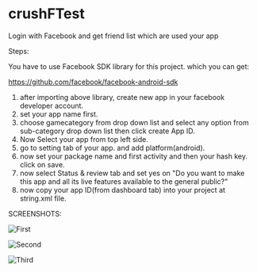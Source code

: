 crushFTest
==========

Login with Facebook and get friend list which are used your app

Steps:

You have to use Facebook SDK library for this project. which you can get:

https://github.com/facebook/facebook-android-sdk

1. after importing above library, create new app in your facebook developer account. 
2. set your app name first.
3. choose gamecategory from drop down list and select any option from sub-category drop down list then click create App ID.
4. Now Select your app from top left side.
5. go to setting tab of your app. and add platform(android).
6. now set your package name and first activity and then your hash key. click on save.
7. now select Status & review tab and set yes on "Do you want to make this app and all its live features available to the general public?"
8. now copy your app ID(from dashboard tab) into your project at string.xml file.

SCREENSHOTS:

![First](https://cloud.githubusercontent.com/assets/3199539/5561294/b8adfe4c-8df3-11e4-9966-f988a890c7e7.png?raw=true "First")

![Second](https://cloud.githubusercontent.com/assets/3199539/5561295/bc80c2fc-8df3-11e4-8f5a-31c7aa72f824.png?raw=true "Second")

![Third](https://cloud.githubusercontent.com/assets/3199539/5561298/1aa5f186-8df4-11e4-96a3-b75ba31661d5.png?raw=true "Third")
